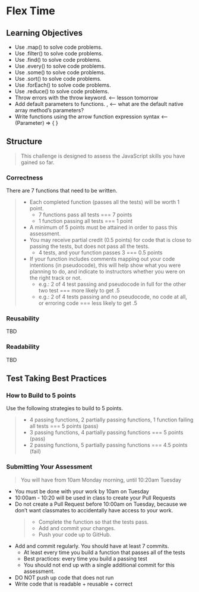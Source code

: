 # Flex Time

## Learning Objectives

- Use .map() to solve code problems.
- Use .filter() to solve code problems.
- Use .find() to solve code problems.
- Use .every() to solve code problems.
- Use .some() to solve code problems.
- Use .sort() to solve code problems.
- Use .forEach() to solve code problems.
- Use .reduce() to solve code problems.
- Throw errors with the throw keyword. <— lesson tomorrow
- Add default parameters to functions. , <— what are the default native array method’s parameters?
- Write functions using the arrow function expression syntax <— (Parameter) => { }

## Structure

> This challenge is designed to assess the JavaScript skills you have gained so far.

### Correctness

There are 7 functions that need to be written.

> - Each completed function (passes all the tests) will be worth 1 point.
>   - 7 functions pass all tests === 7 points
>   - 1 function passing all tests === 1 point
> - A minimum of 5 points must be attained in order to pass this assessment.
> - You may receive partial credit (0.5 points) for code that is close to passing the tests, but does not pass all the tests.
>   - 4 tests, and your function passes 3 === 0.5 points
> - If your function includes comments mapping out your code intentions (in pseudocode), this will help show what you were planning to do, and indicate to instructors whether you were on the right track or not.
>   - e.g.: 2 of 4 test passing and pseudocode in full for the other two test === more likely to get .5
>   - e.g.: 2 of 4 tests passing and no pseudocode, no code at all, or erroring code === less likely to get .5

### Reusability

TBD

### Readability

TBD

## Test Taking Best Practices

### How to Build to 5 points

Use the following strategies to build to 5 points.

> - 4 passing functions, 2 partially passing functions, 1 function failing all tests === 5 points (pass)
> - 3 passing functions, 4 partially passing functions === 5 points (pass)
> - 2 passing functions, 5 partially passing functions === 4.5 points (fail)

### Submitting Your Assessment

> You will have from 10am Monday morning, until 10:20am Tuesday

- You must be done with your work by 10am on Tuesday
- 10:00am - 10:20 will be used in class to create your Pull Requests
- Do not create a Pull Request before 10:00am on Tuesday, because we don’t want classmates to accidentally have access to your work.
  > - Complete the function so that the tests pass.
  > - Add and commit your changes.
  > - Push your code up to GitHub.
- Add and commit regularly. You should have at least 7 commits.
  - At least every time you build a function that passes all of the tests
  - Best practices: every time you build a passing test
  - You should not end up with a single additional commit for this assessment.
- DO NOT push up code that does not run
- Write code that is readable + reusable + correct
